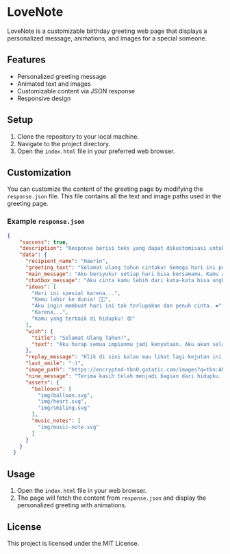 # LoveNote

LoveNote is a customizable birthday greeting web page that displays a personalized message, animations, and images for a special someone.

## Features

- Personalized greeting message
- Animated text and images
- Customizable content via JSON response
- Responsive design

## Setup

1. Clone the repository to your local machine.
2. Navigate to the project directory.
3. Open the `index.html` file in your preferred web browser.

## Customization

You can customize the content of the greeting page by modifying the `response.json` file. This file contains all the text and image paths used in the greeting page.

### Example `response.json`

```json
{
    "success": true,
    "description": "Response berisi teks yang dapat dikustomisasi untuk halaman ucapan ulang tahun.",
    "data": {
      "recipient_name": "Haerin",
      "greeting_text": "Selamat ulang tahun cintaku! Semoga hari ini penuh kebahagiaan dan cinta. 💖🎉",
      "main_message": "Aku bersyukur setiap hari bisa bersamamu. Kamu adalah anugerah terindah dalam hidupku. 😘",
      "chatbox_message": "Aku cinta kamu lebih dari kata-kata bisa ungkapkan. 💕",
      "ideas": [
        "Hari ini spesial karena...",
        "Kamu lahir ke dunia! 🥰🥰",
        "Aku ingin membuat hari ini tak terlupakan dan penuh cinta. ❤️",
        "Karena...",
        "Kamu yang terbaik di hidupku! 😍"
      ],
      "wish": {
        "title": "Selamat Ulang Tahun!",
        "text": "Aku harap semua impianmu jadi kenyataan. Aku akan selalu ada di sisimu, sekarang dan selamanya. "
      },
      "replay_message": "Klik di sini kalau mau lihat lagi kejutan ini! 🎉",
      "last_smile": ":)",
      "image_path": "https://encrypted-tbn0.gstatic.com/images?q=tbn:ANd9GcRaq5GTEL16CIR_odMTXYXCs3N-B1WZN78u_g&s",
      "nine_message": "Terima kasih telah menjadi bagian dari hidupku. Aku mencintaimu lebih dari yang bisa aku ungkapkan. 💖",
      "assets": {
        "balloons": [
          "img/balloon.svg",
          "img/heart.svg",
          "img/smiling.svg"
        ],
        "music_notes": [
          "img/music-note.svg"
        ]
      }
    }
  }
```

## Usage

1. Open the `index.html` file in your web browser.
2. The page will fetch the content from `response.json` and display the personalized greeting with animations.

## License

This project is licensed under the MIT License.
````